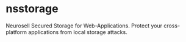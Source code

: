 # nsstorage
Neurosell Secured Storage for Web-Applications. Protect your cross-platform applications from local storage attacks.
